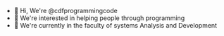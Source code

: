 - 👋 Hi, We're @cdfprogrammingcode
- 👀 We're interested in helping people through programming
- 🌱 We're  currently in the faculty of systems Analysis and Development



<!---
cdfprogrammingcode/cdfprogrammingcode is a ✨ special ✨ repository because its `README.md` (this file) appears on your GitHub profile.
You can click the Preview link to take a look at your changes.
--->
